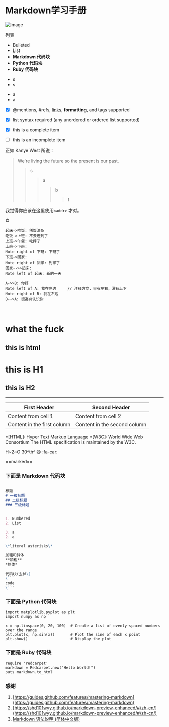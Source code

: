# Markdown学习手册

![image](https://user-images.githubusercontent.com/1908863/28227953-eb6eefa4-68a1-11e7-8769-96ea83facf3b.png)

列表
- Bulleted
- List
- **Markdown 代码块**
- **Python 代码块**
- **Ruby 代码块**
+ s
+ s
* a
* a

- [x] @mentions, #refs, [links](), **formatting**, and <del>tags</del> supported
- [x] list syntax required (any unordered or ordered list supported)
- [x] this is a complete item
- [ ] this is an incomplete item





正如 Kanye West 所说：
> We're living the future so
> the present is our past.
>>s
>>>a
>>>>b
>>>>>f

我觉得你应该在这里使用`<addr>` 才对。


&copy;

```sequence
起床->吃饭: 稀饭油条
吃饭->上班: 不要迟到了
上班->午餐: 吃撑了
上班->下班:
Note right of 下班: 下班了
下班->回家:
Note right of 回家: 到家了
回家-->>起床:
Note left of 起床: 新的一天
```

```sequence
A->>B: 你好
Note left of A: 我在左边     // 注释方向，只有左右，没有上下
Note right of B: 我在右边
B-->A: 很高兴认识你
```



<br/>
<h1>what the fuck</h1>
<h2>this is html</h2>



this is H1
===

this is H2
---


---

First Header | Second Header
------------ | -------------
Content from cell 1 | Content from cell 2
Content in the first column | Content in the second column

*[HTML]: Hyper Text Markup Language
*[W3C]:  World Wide Web Consortium
The HTML specification
is maintained by the W3C.

H~2~O
30^th^
:smile:
:fa-car:

==marked==

### 下面是 Markdown 代码块

```markdown

标题
# 一级标题
## 二级标题
### 三级标题


1. Numbered
2. List

3. a
2. a

\*literal asterisks\*

加粗和斜体
**加粗** 
*斜体*

代码块(去掉\)
\```
code
\```
```


### 下面是 Python 代码块
```python{.line-numbers}
import matplotlib.pyplot as plt
import numpy as np

x = np.linspace(0, 20, 100)  # Create a list of evenly-spaced numbers over the range
plt.plot(x, np.sin(x))       # Plot the sine of each x point
plt.show()                   # Display the plot
```

### 下面是 Ruby 代码块
```ruby{.line-numbers}
require 'redcarpet'
markdown = Redcarpet.new("Hello World!")
puts markdown.to_html
```



### 感谢
1. [https://guides.github.com/features/mastering-markdown](https://guides.github.com/features/mastering-markdown)
2. [https://shd101wyy.github.io/markdown-preview-enhanced/#/zh-cn/](https://shd101wyy.github.io/markdown-preview-enhanced/#/zh-cn/)
3. [Markdown 语法说明 (简体中文版)](https://www.appinn.com/markdown/)

